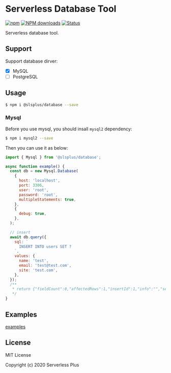 # Serverless Database Tool

[![npm](https://img.shields.io/npm/v/@slsplus/database)](http://www.npmtrends.com/@slsplus/database)
[![NPM downloads](http://img.shields.io/npm/dm/@slsplus/database.svg?style=flat-square)](http://www.npmtrends.com/@slsplus/database)
[![Status](https://github.com/serverless-plus/database/workflows/Test/badge.svg)](https://github.com/serverless-plus/database/actions?query=workflow:Test)

Serverless database tool.

## Support

Support database dirver:

- [x] MySQL
- [ ] PostgreSQL

## Usage

```bash
$ npm i @slsplus/database --save
```

### Mysql

Before you use mysql, you should insall `mysql2` dependency:

```bash
$ npm i mysql2 --save
```

Then you can use it as below:

```js
import { Mysql } from '@slsplus/database';

async function example() {
  const db = new Mysql.Database(
    {
      host: 'localhost',
      port: 3306,
      user: 'root',
      password: 'root',
      multipleStatements: true,
    },
    {
      debug: true,
    },
  );

  // insert
  await db.query({
    sql: `
      INSERT INTO users SET ?
    `,
    values: {
      name: 'test',
      email: 'test@test.com',
      site: 'test.com',
    },
  });
  /**
   * return {"fieldCount":0,"affectedRows":1,"insertId":1,"info":"","serverStatus":3,"warningStatus":0}
   */
}
```

## Examples

[examples](./examples)

## License

MIT License

Copyright (c) 2020 Serverless Plus
